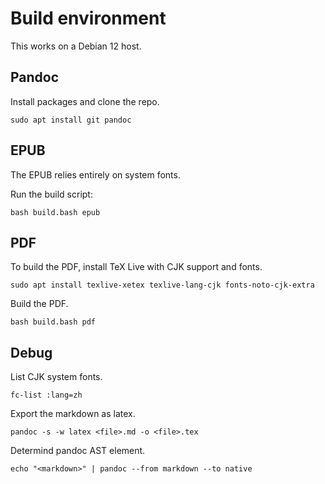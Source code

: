 # Build environment

This works on a Debian 12 host.

## Pandoc

Install packages and clone the repo.

    sudo apt install git pandoc

## EPUB

The EPUB relies entirely on system fonts.

Run the build script:

    bash build.bash epub

## PDF

To build the PDF, install TeX Live with CJK support and fonts.

    sudo apt install texlive-xetex texlive-lang-cjk fonts-noto-cjk-extra

Build the PDF.

    bash build.bash pdf

## Debug

List CJK system fonts.

    fc-list :lang=zh

Export the markdown as latex.

    pandoc -s -w latex <file>.md -o <file>.tex

Determind pandoc AST element.

    echo "<markdown>" | pandoc --from markdown --to native
